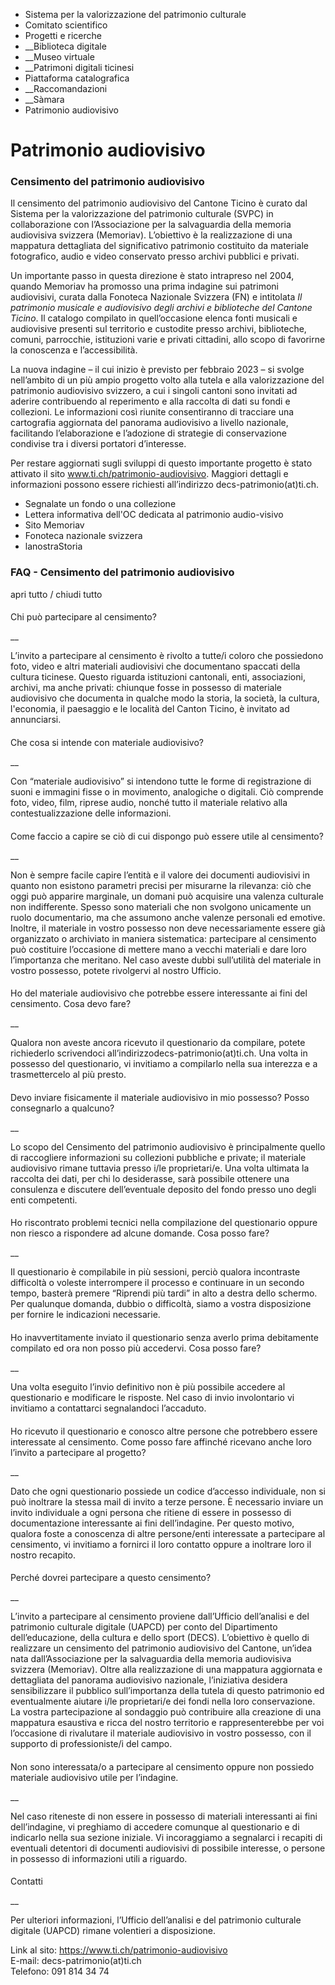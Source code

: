   * Sistema per la valorizzazione del patrimonio culturale
  * Comitato scientifico
  * Progetti e ricerche
  *  __Biblioteca digitale
  *  __Museo virtuale
  *  __Patrimoni digitali ticinesi
  * Piattaforma catalografica
  *  __Raccomandazioni
  *  __Sàmara
  * Patrimonio audiovisivo

#  Patrimonio audiovisivo

###  Censimento del patrimonio audiovisivo

Il censimento del patrimonio audiovisivo del Cantone Ticino è curato dal
Sistema per la valorizzazione del patrimonio culturale (SVPC) in
collaborazione con l’Associazione per la salvaguardia della memoria
audiovisiva svizzera (Memoriav). L’obiettivo è la realizzazione di una
mappatura dettagliata del significativo patrimonio costituito da materiale
fotografico, audio e video conservato presso archivi pubblici e privati.  
  
Un importante passo in questa direzione è stato intrapreso nel 2004, quando
Memoriav ha promosso una prima indagine sui patrimoni audiovisivi, curata
dalla Fonoteca Nazionale Svizzera (FN) e intitolata _Il patrimonio musicale e
audiovisivo degli archivi e biblioteche del Cantone Ticino_. Il catalogo
compilato in quell’occasione elenca fonti musicali e audiovisive presenti sul
territorio e custodite presso archivi, biblioteche, comuni, parrocchie,
istituzioni varie e privati cittadini, allo scopo di favorirne la conoscenza e
l’accessibilità.  
  
La nuova indagine – il cui inizio è previsto per febbraio 2023 – si svolge
nell’ambito di un più ampio progetto volto alla tutela e alla valorizzazione
del patrimonio audiovisivo svizzero, a cui i singoli cantoni sono invitati ad
aderire contribuendo al reperimento e alla raccolta di dati su fondi e
collezioni. Le informazioni così riunite consentiranno di tracciare una
cartografia aggiornata del panorama audiovisivo a livello nazionale,
facilitando l’elaborazione e l’adozione di strategie di conservazione
condivise tra i diversi portatori d’interesse.  
  
Per restare aggiornati sugli sviluppi di questo importante progetto è stato
attivato il sito www.ti.ch/patrimonio-audiovisivo. Maggiori dettagli e
informazioni possono essere richiesti all’indirizzo decs-patrimonio(at)ti.ch.

  * Segnalate un fondo o una collezione
  * Lettera informativa dell'OC dedicata al patrimonio audio-visivo
  * Sito Memoriav
  * Fonoteca nazionale svizzera
  * lanostraStoria

###  FAQ - Censimento del patrimonio audiovisivo

apri tutto / chiudi tutto

####

Chi può partecipare al censimento?

 __

L’invito a partecipare al censimento è rivolto a tutte/i coloro che possiedono
foto, video e altri materiali audiovisivi che documentano spaccati della
cultura ticinese. Questo riguarda istituzioni cantonali, enti, associazioni,
archivi, ma anche privati: chiunque fosse in possesso di materiale audiovisivo
che documenta in qualche modo la storia, la società, la cultura, l'economia,
il paesaggio e le località del Canton Ticino, è invitato ad annunciarsi.

####

Che cosa si intende con materiale audiovisivo?

 __

Con “materiale audiovisivo” si intendono tutte le forme di registrazione di
suoni e immagini fisse o in movimento, analogiche o digitali. Ciò comprende
foto, video, film, riprese audio, nonché tutto il materiale relativo alla
contestualizzazione delle informazioni.

####

Come faccio a capire se ciò di cui dispongo può essere utile al censimento?

 __

Non è sempre facile capire l’entità e il valore dei documenti audiovisivi in
quanto non esistono parametri precisi per misurarne la rilevanza: ciò che oggi
può apparire marginale, un domani può acquisire una valenza culturale non
indifferente. Spesso sono materiali che non svolgono unicamente un ruolo
documentario, ma che assumono anche valenze personali ed emotive. Inoltre, il
materiale in vostro possesso non deve necessariamente essere già organizzato o
archiviato in maniera sistematica: partecipare al censimento può costituire
l’occasione di mettere mano a vecchi materiali e dare loro l’importanza che
meritano. Nel caso aveste dubbi sull’utilità del materiale in vostro possesso,
potete rivolgervi al nostro Ufficio.

####

Ho del materiale audiovisivo che potrebbe essere interessante ai fini del
censimento. Cosa devo fare?

 __

Qualora non aveste ancora ricevuto il questionario da compilare, potete
richiederlo scrivendoci all’indirizzodecs-patrimonio(at)ti.ch. Una volta in
possesso del questionario, vi invitiamo a compilarlo nella sua interezza e a
trasmettercelo al più presto.

####

Devo inviare fisicamente il materiale audiovisivo in mio possesso? Posso
consegnarlo a qualcuno?

 __

Lo scopo del Censimento del patrimonio audiovisivo è principalmente quello di
raccogliere informazioni su collezioni pubbliche e private; il materiale
audiovisivo rimane tuttavia presso i/le proprietari/e. Una volta ultimata la
raccolta dei dati, per chi lo desiderasse, sarà possibile ottenere una
consulenza e discutere dell’eventuale deposito del fondo presso uno degli enti
competenti.

####

Ho riscontrato problemi tecnici nella compilazione del questionario oppure non
riesco a rispondere ad alcune domande. Cosa posso fare?

 __

Il questionario è compilabile in più sessioni, perciò qualora incontraste
difficoltà o voleste interrompere il processo e continuare in un secondo
tempo, basterà premere “Riprendi più tardi” in alto a destra dello schermo.
Per qualunque domanda, dubbio o difficoltà, siamo a vostra disposizione per
fornire le indicazioni necessarie.

####

Ho inavvertitamente inviato il questionario senza averlo prima debitamente
compilato ed ora non posso più accedervi. Cosa posso fare?

 __

Una volta eseguito l’invio definitivo non è più possibile accedere al
questionario e modificare le risposte. Nel caso di invio involontario vi
invitiamo a contattarci segnalandoci l’accaduto.

####

Ho ricevuto il questionario e conosco altre persone che potrebbero essere
interessate al censimento. Come posso fare affinché ricevano anche loro
l’invito a partecipare al progetto?

 __

Dato che ogni questionario possiede un codice d’accesso individuale, non si
può inoltrare la stessa mail di invito a terze persone. È necessario inviare
un invito individuale a ogni persona che ritiene di essere in possesso di
documentazione interessante ai fini dell’indagine. Per questo motivo, qualora
foste a conoscenza di altre persone/enti interessate a partecipare al
censimento, vi invitiamo a fornirci il loro contatto oppure a inoltrare loro
il nostro recapito.

####

Perché dovrei partecipare a questo censimento?

 __

L’invito a partecipare al censimento proviene dall’Ufficio dell’analisi e del
patrimonio culturale digitale (UAPCD) per conto del Dipartimento
dell’educazione, della cultura e dello sport (DECS). L’obiettivo è quello di
realizzare un censimento del patrimonio audiovisivo del Cantone, un’idea nata
dall’Associazione per la salvaguardia della memoria audiovisiva svizzera
(Memoriav). Oltre alla realizzazione di una mappatura aggiornata e dettagliata
del panorama audiovisivo nazionale, l’iniziativa desidera sensibilizzare il
pubblico sull’importanza della tutela di questo patrimonio ed eventualmente
aiutare i/le proprietari/e dei fondi nella loro conservazione. La vostra
partecipazione al sondaggio può contribuire alla creazione di una mappatura
esaustiva e ricca del nostro territorio e rappresenterebbe per voi l’occasione
di rivalutare il materiale audiovisivo in vostro possesso, con il supporto di
professioniste/i del campo.

####

Non sono interessata/o a partecipare al censimento oppure non possiedo
materiale audiovisivo utile per l’indagine.

 __

Nel caso riteneste di non essere in possesso di materiali interessanti ai fini
dell’indagine, vi preghiamo di accedere comunque al questionario e di
indicarlo nella sua sezione iniziale. Vi incoraggiamo a segnalarci i recapiti
di eventuali detentori di documenti audiovisivi di possibile interesse, o
persone in possesso di informazioni utili a riguardo.

####

Contatti

 __

Per ulteriori informazioni, l’Ufficio dell’analisi e del patrimonio culturale
digitale (UAPCD) rimane volentieri a disposizione.  
  
Link al sito: https://www.ti.ch/patrimonio-audiovisivo  
E-mail: decs-patrimonio(at)ti.ch  
Telefono: 091 814 34 74

